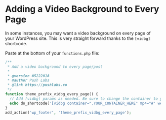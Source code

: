 # Adding a Video Background to Every Page

In some instances, you may want a video background on every page of your WordPress site. This is very straight forward thanks to the `[vidbg]` shortcode.

Paste at the bottom of your `functions.php` file:

```php
/**
 * Add a video background to every page/post
 * 
 * @version 05222018
 * @author Push Labs
 * @link https://pushlabs.co
 */
function theme_prefix_vidbg_every_page() {
  // Add [vidbg] params as needed. Be sure to change the container to your desired container.
  echo do_shortcode('[vidbg container=".YOUR_CONTAINER_HERE" mp4="#" webm="#"]');
}
add_action('wp_footer', 'theme_prefix_vidbg_every_page');
```